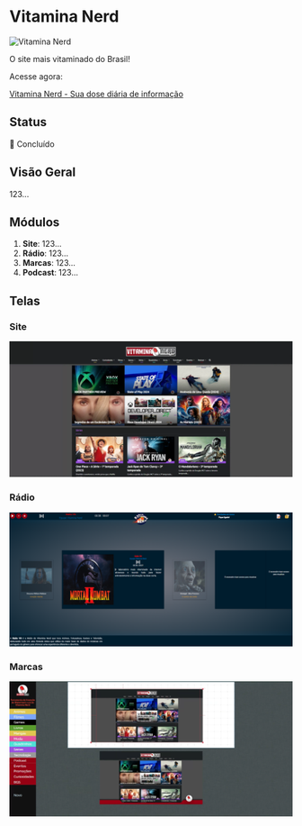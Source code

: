 # Vitamina Nerd

![Vitamina Nerd](https://vitaminanerd.com.br/marcas/Logo%20PinT.png)

O site mais vitaminado do Brasil!

Acesse agora: 

[Vitamina Nerd - Sua dose diária de informação](https://vitaminanerd.com.br)

## Status
🚧 Concluído

## Visão Geral
123...

## Módulos

1. **Site**: 123...
2. **Rádio**: 123...
3. **Marcas**: 123...
4. **Podcast**: 123...

## Telas

### Site
<img src="https://github.com/luanbiao/vitaminanerd/blob/main/telas/vitamina-nerd.png" width="700">

### Rádio
<img src="https://github.com/luanbiao/vitaminanerd/blob/main/telas/radio-vitamina-nerd.png" width="700">

### Marcas
<img src="https://github.com/luanbiao/vitaminanerd/blob/main/telas/marcas.png" width="700">
